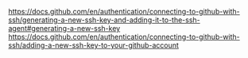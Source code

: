 https://docs.github.com/en/authentication/connecting-to-github-with-ssh/generating-a-new-ssh-key-and-adding-it-to-the-ssh-agent#generating-a-new-ssh-key
https://docs.github.com/en/authentication/connecting-to-github-with-ssh/adding-a-new-ssh-key-to-your-github-account
